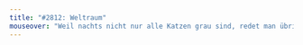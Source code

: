 ```yaml
---
title: "#2812: Weltraum"
mouseover: "Weil nachts nicht nur alle Katzen grau sind, redet man übrigens vom grauen Alltag."
---
```


